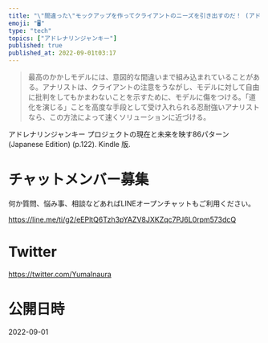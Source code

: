```yaml
---
title: "\"間違った\"モックアップを作ってクライアントのニーズを引き出すのだ！ (アドレナリンジャンキー)"
emoji: "🖥"
type: "tech"
topics: ["アドレナリンジャンキー"]
published: true
published_at: 2022-09-01t03:17
---
```


>最高のかかしモデルには、意図的な間違いまで組み込まれていることがある。アナリストは、クライアントの注意をうながし、モデルに対して自由に批判をしてもかまわないことを示すために、モデルに傷をつける。「道化を演じる」ことを高度な手段として受け入れられる忍耐強いアナリストなら、この方法によって速くソリューションに近づける。

アドレナリンジャンキー プロジェクトの現在と未来を映す86パターン (Japanese Edition) (p.122). Kindle 版. 

<!-- Update From Qiita API -->

# チャットメンバー募集


何か質問、悩み事、相談などあればLINEオープンチャットもご利用ください。

https://line.me/ti/g2/eEPltQ6Tzh3pYAZV8JXKZqc7PJ6L0rpm573dcQ


# Twitter

https://twitter.com/YumaInaura

<!-- Update From Qiita API -->


# 公開日時

2022-09-01
